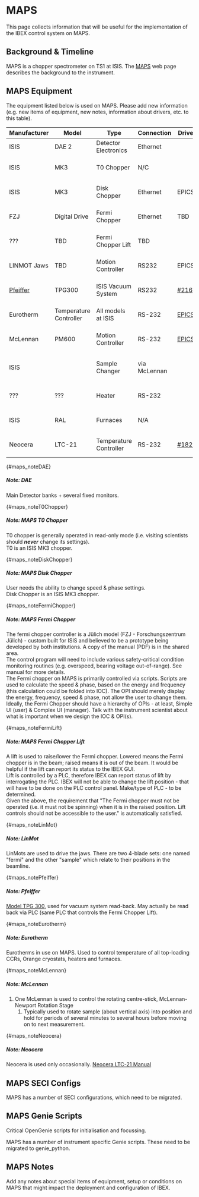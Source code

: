 # MAPS

This page collects information that will be useful for the implementation of the IBEX control system on MAPS.

## Background & Timeline ##
MAPS is a chopper spectrometer on TS1 at ISIS. The [MAPS](http://www.isis.stfc.ac.uk/instruments/maps/) web page describes the background to the instrument.

## MAPS Equipment ##
The equipment listed below is used on MAPS. Please add new information (e.g. new items of equipment, new notes, information about drivers, etc. to this table).

Manufacturer | Model | Type | Connection | Driver | Notes |
------------ | ------------- | ------------- | ------------- | ------------- | -------------------------------------------
ISIS | DAE 2 | Detector Electronics | Ethernet | | [see DAE note](#maps_noteDAE)
ISIS | MK3| T0 Chopper | N/C |  | [see T0 Chopper note](#maps_noteT0Chopper) |
ISIS | MK3 | Disk Chopper | Ethernet | EPICS | [see Disk Chopper note](#maps_noteDiskChopper) |
FZJ | Digital Drive | Fermi Chopper | Ethernet | TBD | [see Fermi Chopper note](#maps_noteFermiChopper) |
??? | TBD | Fermi Chopper Lift | TBD |  | [see Fermi Chopper Lift note](#maps_noteFermiLift) |
LINMOT Jaws | TBD | Motion Controller | RS232 | EPICS | [see LinMot note](#maps_noteLinMot) | 
[Pfeiffer](http://www.pfeiffer-vacuum.com/products/measurement/container.action) | TPG300 | ISIS Vacuum System | RS232 | [#216](https://github.com/ISISComputingGroup/IBEX/issues/216) |[see Pfeiffer note](#maps_notePfeiffer)
Eurotherm | Temperature Controller | All models at ISIS | RS-232 | [EPICS](http://www.aps.anl.gov/epics/modules/manufacturer.php#Eurotherm) | [see Eurotherm  note](#maps_noteEurotherm)
McLennan | PM600 | Motion Controller | RS-232 | [EPICS](http://www.aps.anl.gov/epics/modules/manufacturer.php#McLennan%20Servo%20Supplies) | [see McLennan note](#maps_noteMcLennan)
ISIS| | Sample Changer | via McLennan | | [see Sample Changer note](#maps_noteMcLennan)
??? | ??? | Heater | RS-232 | | controlled via Eurotherm
ISIS | RAL | Furnaces | N/A | | controlled via Eurotherm
Neocera | LTC-21 | Temperature Controller | RS-232 | [#1828](https://github.com/ISISComputingGroup/IBEX/issues/1828) | [see Neocera note](#maps_noteNeocera)

{#maps_noteDAE}
##### Note: DAE #####
Main Detector banks + several fixed monitors.

{#maps_noteT0Chopper}
##### Note: MAPS T0 Chopper #####
T0 chopper is generally operated in read-only mode (i.e. visiting scientists should **_never_** change its settings).<br>
T0 is an ISIS MK3 chopper.

{#maps_noteDiskChopper}
##### Note: MAPS Disk Chopper #####
User needs the ability to change speed & phase settings.<br>
Disk Chopper is an ISIS MK3 chopper.

{#maps_noteFermiChopper}
##### Note: MAPS Fermi Chopper #####
The fermi chopper controller is a Jülich model (FZJ - Forschungszentrum Jülich) - custom built for ISIS and believed to be a prototype being developed by both institutions.  A copy of the manual (PDF) is in the shared area.<br>
The control program will need to include various safety-critical condition monitoring routines (e.g. overspeed, bearing voltage out-of-range).  See manual for more details.<br>
The Fermi chopper on MAPS is primarily controlled via scripts.  Scripts are used to calculate the speed & phase, based on the energy and frequency (this calculation could be folded into IOC).  The OPI should merely display the energy, frequency, speed & phase, not allow the user to change them. <br>
Ideally, the Fermi Chopper should have a hierarchy of OPIs - at least, Simple UI (user) & Complex UI (manager).  Talk with the instrument scientist about what is important when we design the IOC & OPI(s).

{#maps_noteFermiLift}
##### Note: MAPS Fermi Chopper Lift #####
A lift is used to raise/lower the Fermi chopper.  Lowered means the Fermi chopper is in the beam; raised means it is out of the beam.  It would be helpful if the lift can report its status to the IBEX GUI.<br>
Lift is controlled by a PLC, therefore IBEX can report status of lift by interrogating the PLC.  IBEX will not be able to change the lift position - that will have to be done on the PLC control panel.  Make/type of PLC - to be determined.<br>
Given the above, the requirement that "The Fermi chopper must not be operated (i.e. it must not be spinning) when it is in the raised position.  Lift controls should not be accessible to the user." is automatically satisfied.<br>

{#maps_noteLinMot}
##### Note: LinMot #####
LinMots are used to drive the jaws.  There are two 4-blade sets: one named "fermi" and the other "sample" which relate to their positions in the beamline.

{#maps_notePfeiffer}
##### Note: Pfeiffer #####
[Model TPG 300](https://www.pfeiffer-vacuum.com/en/products/measurement/modulline/controllers/?detailPdoId=3407), used for vacuum system read-back.  May actually be read back via PLC (same PLC that controls the Fermi Chopper Lift).

{#maps_noteEurotherm}
##### Note: Eurotherm #####
Eurotherms in use on MAPS.  Used to control temperature of all top-loading CCRs, Orange cryostats, heaters and furnaces.

{#maps_noteMcLennan}
##### Note: McLennan #####
1. One McLennan is used to control the rotating centre-stick, McLennan-Newport Rotation Stage
   1. Typically used to rotate sample (about vertical axis) into position and hold for periods of several minutes to several hours before moving on to next measurement.<br>

{#maps_noteNeocera}
##### Note: Neocera #####
Neocera is used only occasionally.  [Neocera LTC-21 Manual](http://www.submm.caltech.edu/~sharc/technical/LTC-21%20manual.pdf)

## MAPS SECI Configs ##
MAPS has a number of SECI configurations, which need to be migrated.

## MAPS Genie Scripts ##
Critical OpenGenie scripts for initialisation and focussing.

MAPS has a number of instrument specific Genie scripts. These need to be migrated to genie_python.

## MAPS Notes ##
Add any notes about special items of equipment, setup or conditions on MAPS that might impact the deployment and configuration of IBEX.
